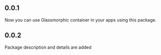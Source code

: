 ## 0.0.1

Now you can use Glassmorphic container in your apps using this package.

## 0.0.2

Package description and details are added
